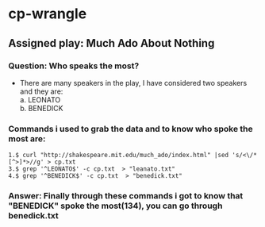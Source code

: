 # cp-wrangle

## Assigned play: Much Ado About Nothing

### Question: Who speaks the most?
* There are many speakers in the play, I have considered two speakers and they are:  
a. LEONATO  
b. BENEDICK

### Commands i used to grab the data and to know who spoke the most are:
```
1.$ curl "http://shakespeare.mit.edu/much_ado/index.html" |sed 's/<\/*[^>]*>//g' > cp.txt
3.$ grep '^LEONATO$' -c cp.txt  > "leanato.txt"
4.$ grep '^BENEDICK$' -c cp.txt  > "benedick.txt"
```
### Answer: Finally through these commands i got to know that "BENEDICK" spoke the most(134), you can go through benedick.txt


